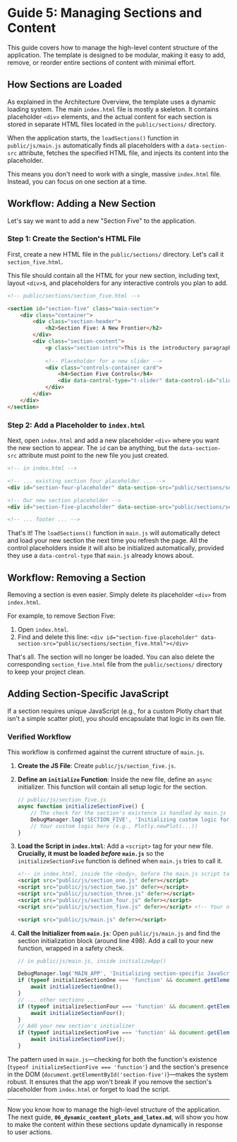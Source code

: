 # Guide 5: Managing Sections and Content

This guide covers how to manage the high-level content structure of the application. The template is designed to be modular, making it easy to add, remove, or reorder entire sections of content with minimal effort.

## How Sections are Loaded

As explained in the Architecture Overview, the template uses a dynamic loading system. The main `index.html` file is mostly a skeleton. It contains placeholder `<div>` elements, and the actual content for each section is stored in separate HTML files located in the `public/sections/` directory.

When the application starts, the `loadSections()` function in `public/js/main.js` automatically finds all placeholders with a `data-section-src` attribute, fetches the specified HTML file, and injects its content into the placeholder.

This means you don't need to work with a single, massive `index.html` file. Instead, you can focus on one section at a time.

## Workflow: Adding a New Section

Let's say we want to add a new "Section Five" to the application.

### Step 1: Create the Section's HTML File

First, create a new HTML file in the `public/sections/` directory. Let's call it `section_five.html`.

This file should contain all the HTML for your new section, including text, layout `<div>`s, and placeholders for any interactive controls you plan to add.

```html
<!-- public/sections/section_five.html -->

<section id="section-five" class="main-section">
    <div class="container">
        <div class="section-header">
            <h2>Section Five: A New Frontier</h2>
        </div>
        <div class="section-content">
            <p class="section-intro">This is the introductory paragraph for our brand new section.</p>
            
            <!-- Placeholder for a new slider -->
            <div class="controls-container card">
                <h4>Section Five Controls</h4>
                <div data-control-type="t-slider" data-control-id="slider_T_s5"></div>
            </div>
        </div>
    </div>
</section>
```

### Step 2: Add a Placeholder to `index.html`

Next, open `index.html` and add a new placeholder `<div>` where you want the new section to appear. The `id` can be anything, but the `data-section-src` attribute must point to the new file you just created.

```html
<!-- in index.html -->

<!-- ... existing section four placeholder ... -->
<div id="section-four-placeholder" data-section-src="public/sections/section_four.html"></div>

<!-- Our new section placeholder -->
<div id="section-five-placeholder" data-section-src="public/sections/section_five.html"></div>

<!-- ... footer ... -->
```

That's it! The `loadSections()` function in `main.js` will automatically detect and load your new section the next time you refresh the page. All the control placeholders inside it will also be initialized automatically, provided they use a `data-control-type` that `main.js` already knows about.

## Workflow: Removing a Section

Removing a section is even easier. Simply delete its placeholder `<div>` from `index.html`.

For example, to remove Section Five:

1.  Open `index.html`.
2.  Find and delete this line:
    `<div id="section-five-placeholder" data-section-src="public/sections/section_five.html"></div>`

That's all. The section will no longer be loaded. You can also delete the corresponding `section_five.html` file from the `public/sections/` directory to keep your project clean.

## Adding Section-Specific JavaScript

If a section requires unique JavaScript (e.g., for a custom Plotly chart that isn't a simple scatter plot), you should encapsulate that logic in its own file.

### Verified Workflow

This workflow is confirmed against the current structure of `main.js`.

1.  **Create the JS File**: Create `public/js/section_five.js`.

2.  **Define an `initialize` Function**: Inside the new file, define an `async` initializer. This function will contain all setup logic for the section.

    ```javascript
    // public/js/section_five.js
    async function initializeSectionFive() {
        // The check for the section's existence is handled by main.js
        DebugManager.log('SECTION_FIVE', 'Initializing custom logic for Section Five...');
        // Your custom logic here (e.g., Plotly.newPlot(...))
    }
    ```

3.  **Load the Script in `index.html`**: Add a `<script>` tag for your new file. **Crucially, it must be loaded *before* `main.js`** so the `initializeSectionFive` function is defined when `main.js` tries to call it.

    ```html
    <!-- in index.html, inside the <body>, before the main.js script tag -->
    <script src="public/js/section_one.js" defer></script>
    <script src="public/js/section_two.js" defer></script>
    <script src="public/js/section_three.js" defer></script>
    <script src="public/js/section_four.js" defer></script>
    <script src="public/js/section_five.js" defer></script> <!-- Your new script -->

    <script src="public/js/main.js" defer></script>
    ```

4.  **Call the Initializer from `main.js`**: Open `public/js/main.js` and find the section initialization block (around line 498). Add a call to your new function, wrapped in a safety check.

    ```javascript
    // in public/js/main.js, inside initializeApp()

    DebugManager.log('MAIN_APP', 'Initializing section-specific JavaScript...');
    if (typeof initializeSectionOne === 'function' && document.getElementById('section-one')) {
        await initializeSectionOne();
    }
    // ... other sections ...
    if (typeof initializeSectionFour === 'function' && document.getElementById('section-four')) {
        await initializeSectionFour();
    }
    // Add your new section's initializer
    if (typeof initializeSectionFive === 'function' && document.getElementById('section-five')) {
        await initializeSectionFive();
    }
    ```

The pattern used in `main.js`—checking for both the function's existence (`typeof initializeSectionFive === 'function'`) and the section's presence in the DOM (`document.getElementById('section-five')`)—makes the system robust. It ensures that the app won't break if you remove the section's placeholder from `index.html` or forget to load the script.

---

Now you know how to manage the high-level structure of the application. The next guide, **`06_dynamic_content_plots_and_latex.md`**, will show you how to make the content within these sections update dynamically in response to user actions.
